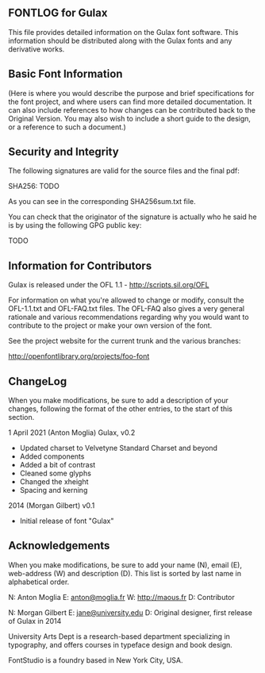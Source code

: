 FONTLOG for Gulax
-------------------

This file provides detailed information on the Gulax font software.
This information should be distributed along with the Gulax fonts
and any derivative works.


Basic Font Information
--------------------------

(Here is where you would describe the purpose and brief specifications for the
font project, and where users can find more detailed documentation. It can also
include references to how changes can be contributed back to the Original
Version. You may also wish to include a short guide to the design, or a
reference to such a document.) 

Security and Integrity
-------------------------

The following signatures are valid for the source files and the final pdf:

SHA256: TODO

As you can see in the corresponding SHA256sum.txt file.

You can check that the originator of the signature is actually who he said he
is by using the following GPG public key:

TODO


Information for Contributors
------------------------------

Gulax is released under the OFL 1.1 - http://scripts.sil.org/OFL

For information on what you're allowed to change or modify, consult the
OFL-1.1.txt and OFL-FAQ.txt files. The OFL-FAQ also gives a very general
rationale and various recommendations regarding why you would want to
contribute to the project or make your own version of the font.

See the project website for the current trunk and the various branches:

http://openfontlibrary.org/projects/foo-font


ChangeLog
----------

When you make modifications, be sure to add a description of your changes,
following the format of the other entries, to the start of this section.

1 April 2021 (Anton Moglia) Gulax, v0.2
- Updated charset to Velvetyne Standard Charset and beyond
- Added components
- Added a bit of contrast
- Cleaned some glyphs
- Changed the xheight
- Spacing and kerning

2014 (Morgan Gilbert) v0.1
- Initial release of font "Gulax"



Acknowledgements
-------------------------

When you make modifications, be sure to add your name (N), email (E),
web-address (W) and description (D). This list is sorted by last name in
alphabetical order.


N: Anton Moglia
E: anton@moglia.fr
W: http://maous.fr
D: Contributor

N: Morgan Gilbert
E: jane@university.edu
D: Original designer, first release of Gulax in 2014


University Arts Dept is a research-based department specializing in 
typography, and offers courses in typeface design and book design.

FontStudio is a foundry based in New York City, USA.